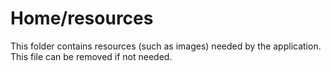 # Home/resources

This folder contains resources (such as images) needed by the application. This file can
be removed if not needed.
